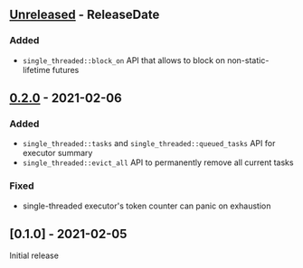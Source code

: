 <!-- next-header -->

## [Unreleased] - ReleaseDate

### Added

- `single_threaded::block_on` API that allows to block on non-static-lifetime futures

## [0.2.0] - 2021-02-06

### Added

- `single_threaded::tasks` and `single_threaded::queued_tasks` API for executor summary
- `single_threaded::evict_all` API to permanently remove all current tasks 

### Fixed

- single-threaded executor's token counter can panic on exhaustion

## [0.1.0] - 2021-02-05

Initial release

<!-- next-url -->
[Unreleased]: https://github.com/wasm-rs/async-executor/compare/v0.2.0...HEAD
[0.2.0]: https://github.com/wasm-rs/async-executor/compare/v0.1.0...v0.2.0
